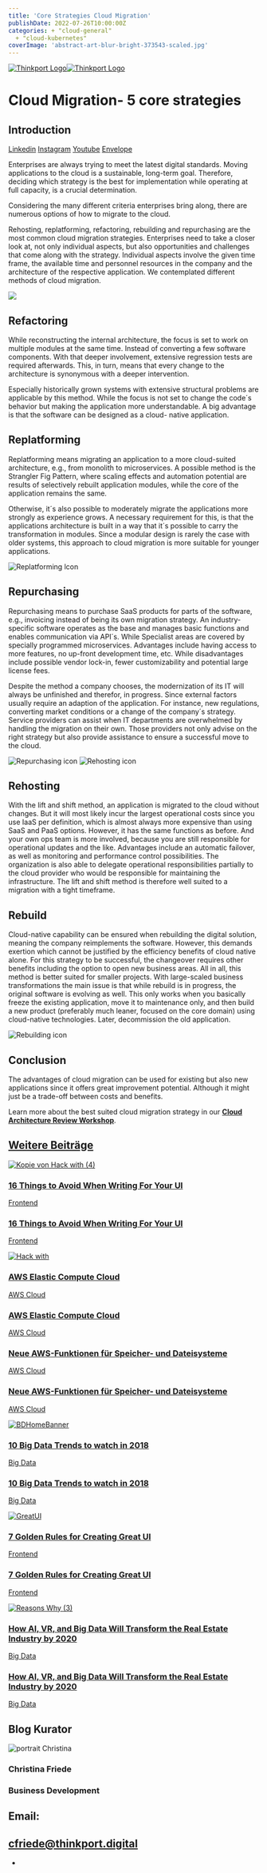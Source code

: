 ```yaml
---
title: 'Core Strategies Cloud Migration'
publishDate: 2022-07-26T10:00:00Z
categories: + "cloud-general"
  + "cloud-kubernetes"
coverImage: 'abstract-art-blur-bright-373543-scaled.jpg'
---
```


[![Thinkport Logo](images/Logo_horizontral_new-ovavzp5ztqmosy1yz1jrwr9fv5swhtoc0bky3tkc3g.png 'Logo Bright Colours')](https://thinkport.digital)[![Thinkport Logo](images/Logo_horizontral_new-ovavzp5ztqmosy1yz1jrwr9fv5swhtoc0bky3tkc3g.png 'Logo Bright Colours')](https://thinkport.digital)

# Cloud Migration- 5 core strategies

## Introduction

[Linkedin](https://www.linkedin.com/company/11759873) [Instagram](https://www.instagram.com/thinkport/) [Youtube](https://www.youtube.com/channel/UCnke3WYRT6bxuMK2t4jw2qQ) [Envelope](mailto:tdrechsel@thinkport.digital)[](#linksection)

Enterprises are always trying to meet the latest digital standards. Moving applications to the cloud is a sustainable, long-term goal. Therefore, deciding which strategy is the best for implementation while operating at full capacity, is a crucial determination.

Considering the many different criteria enterprises bring along, there are numerous options of how to migrate to the cloud.

Rehosting, replatforming, refactoring, rebuilding and repurchasing are the most common cloud migration strategies. Enterprises need to take a closer look at, not only individual aspects, but also opportunities and challenges that come along with the strategy. Individual aspects involve the given time frame, the available time and personnel resources in the company and the architecture of the respective application. We contemplated different methods of cloud migration.

![](images/Refactoring-300x300.png)

## Refactoring

While reconstructing the internal architecture, the focus is set to work on multiple modules at the same time. Instead of converting a few software components. With that deeper involvement, extensive regression tests are required afterwards. This, in turn, means that every change to the architecture is synonymous with a deeper intervention.

Especially historically grown systems with extensive structural problems are applicable by this method. While the focus is not set to change the code´s behavior but making the application more understandable. A big advantage is that the software can be designed as a cloud- native application.

## Replatforming

Replatforming means migrating an application to a more cloud-suited architecture, e.g., from monolith to microservices. A possible method is the Strangler Fig Pattern, where scaling effects and automation potential are results of selectively rebuilt application modules, while the core of the application remains the same.

Otherwise, it´s also possible to moderately migrate the applications more strongly as experience grows. A necessary requirement for this, is that the applications architecture is built in a way that it´s possible to carry the transformation in modules. Since a modular design is rarely the case with older systems, this approach to cloud migration is more suitable for younger applications.

![Replatforming lcon](images/Replatforming-300x300.png)

## Repurchasing

Repurchasing means to purchase SaaS products for parts of the software, e.g., invoicing instead of being its own migration strategy. An industry-specific software operates as the base and manages basic functions and enables communication via API´s. While Specialist areas are covered by specially programmed microservices. Advantages include having access to more features, no up-front development time, etc. While disadvantages include possible vendor lock-in, fewer customizability and potential large license fees.

Despite the method a company chooses, the modernization of its IT will always be unfinished and therefor, in progress. Since external factors usually require an adaption of the application. For instance, new regulations, converting market conditions or a change of the company´s strategy. Service providers can assist when IT departments are overwhelmed by handling the migration on their own. Those providers not only advise on the right strategy but also provide assistance to ensure a successful move to the cloud.

![Repurchasing icon](images/Repurchasing-300x300.png) ![Rehosting icon](images/Rehosting-300x300.png)

## Rehosting

With the lift and shift method, an application is migrated to the cloud without changes. But it will most likely incur the largest operational costs since you use IaaS per definition, which is almost always more expensive than using SaaS and PaaS options. However, it has the same functions as before. And your own ops team is more involved, because you are still responsible for operational updates and the like. Advantages include an automatic failover, as well as monitoring and performance control possibilities. The organization is also able to delegate operational responsibilities partially to the cloud provider who would be responsible for maintaining the infrastructure. The lift and shift method is therefore well suited to a migration with a tight timeframe.

## Rebuild

Cloud-native capability can be ensured when rebuilding the digital solution, meaning the company reimplements the software. However, this demands exertion which cannot be justified by the efficiency benefits of cloud native alone. For this strategy to be successful, the changeover requires other benefits including the option to open new business areas. All in all, this method is better suited for smaller projects. With large-scaled business transformations the main issue is that while rebuild is in progress, the original software is evolving as well. This only works when you basically freeze the existing application, move it to maintenance only, and then build a new product (preferably much leaner, focused on the core domain) using cloud-native technologies. Later, decommission the old application.

![Rebuilding icon](images/Rebuilding-300x300.png)

## Conclusion

The advantages of cloud migration can be used for existing but also new applications since it offers great improvement potential. Although it might just be a trade-off between costs and benefits.

Learn more about the best suited cloud migration strategy in our **[Cloud Architecture Review Workshop](https://thinkport.digital/cloud-architecture-review/)**.

## [Weitere Beiträge](https://thinkport.digital/blog)

[![Kopie von Hack with (4)](images/Kopie-von-Hack-with-4.png 'Kopie von Hack with (4)')](https://thinkport.digital/16-things-to-avoid-when-writing-for-your-ui/)

### [16 Things to Avoid When Writing For Your UI](https://thinkport.digital/16-things-to-avoid-when-writing-for-your-ui/ '16 Things to Avoid When Writing For Your UI')

[Frontend](https://thinkport.digital/category/frontend/)

### [16 Things to Avoid When Writing For Your UI](https://thinkport.digital/16-things-to-avoid-when-writing-for-your-ui/ '16 Things to Avoid When Writing For Your UI')

[Frontend](https://thinkport.digital/category/frontend/)

[![Hack with](images/Hack-with.png 'Hack with')](https://thinkport.digital/aws-ec2/)

### [AWS Elastic Compute Cloud](https://thinkport.digital/aws-ec2/ 'AWS Elastic Compute Cloud')

[AWS Cloud](https://thinkport.digital/category/aws-cloud/)

### [AWS Elastic Compute Cloud](https://thinkport.digital/aws-ec2/ 'AWS Elastic Compute Cloud')

[AWS Cloud](https://thinkport.digital/category/aws-cloud/)

### [Neue AWS-Funktionen für Speicher- und Dateisysteme](https://thinkport.digital/neue-aws-funktionen-fur-speicher-und-dateisysteme/ 'Neue AWS-Funktionen für Speicher- und Dateisysteme')

[AWS Cloud](https://thinkport.digital/category/aws-cloud/)

### [Neue AWS-Funktionen für Speicher- und Dateisysteme](https://thinkport.digital/neue-aws-funktionen-fur-speicher-und-dateisysteme/ 'Neue AWS-Funktionen für Speicher- und Dateisysteme')

[AWS Cloud](https://thinkport.digital/category/aws-cloud/)

[![BDHomeBanner](images/BDHomeBanner-e1535112378878.png 'BDHomeBanner')](https://thinkport.digital/10-big-data-trends-to-watch-in-2018/)

### [10 Big Data Trends to watch in 2018](https://thinkport.digital/10-big-data-trends-to-watch-in-2018/ '10 Big Data Trends to watch in 2018')

[Big Data](https://thinkport.digital/category/big-data/)

### [10 Big Data Trends to watch in 2018](https://thinkport.digital/10-big-data-trends-to-watch-in-2018/ '10 Big Data Trends to watch in 2018')

[Big Data](https://thinkport.digital/category/big-data/)

[![GreatUI](images/Kopie-von-Hack-with.png 'GreatUI')](https://thinkport.digital/7-golden-rules-for-creating-great-ui/)

### [7 Golden Rules for Creating Great UI](https://thinkport.digital/7-golden-rules-for-creating-great-ui/ '7 Golden Rules for Creating Great UI')

[Frontend](https://thinkport.digital/category/frontend/)

### [7 Golden Rules for Creating Great UI](https://thinkport.digital/7-golden-rules-for-creating-great-ui/ '7 Golden Rules for Creating Great UI')

[Frontend](https://thinkport.digital/category/frontend/)

[![Reasons Why (3)](images/Reasons-Why-3.png 'Reasons Why (3)')](https://thinkport.digital/how-ai-vr-and-big-data-will-transform-the-real-estate-industry-by-2020/)

### [How AI, VR, and Big Data Will Transform the Real Estate Industry by 2020](https://thinkport.digital/how-ai-vr-and-big-data-will-transform-the-real-estate-industry-by-2020/ 'How AI, VR, and Big Data Will Transform the Real Estate Industry by 2020')

[Big Data](https://thinkport.digital/category/big-data/)

### [How AI, VR, and Big Data Will Transform the Real Estate Industry by 2020](https://thinkport.digital/how-ai-vr-and-big-data-will-transform-the-real-estate-industry-by-2020/ 'How AI, VR, and Big Data Will Transform the Real Estate Industry by 2020')

[Big Data](https://thinkport.digital/category/big-data/)

## Blog Kurator

![portrait Christina](images/Christina.png)

### Christina Friede

### Business Development

## Email:

## [cfriede@thinkport.digital](mailto:cfriede@thinkport.digital)

-  [](https://www.linkedin.com/in/christina-friede-2a6426168/)
